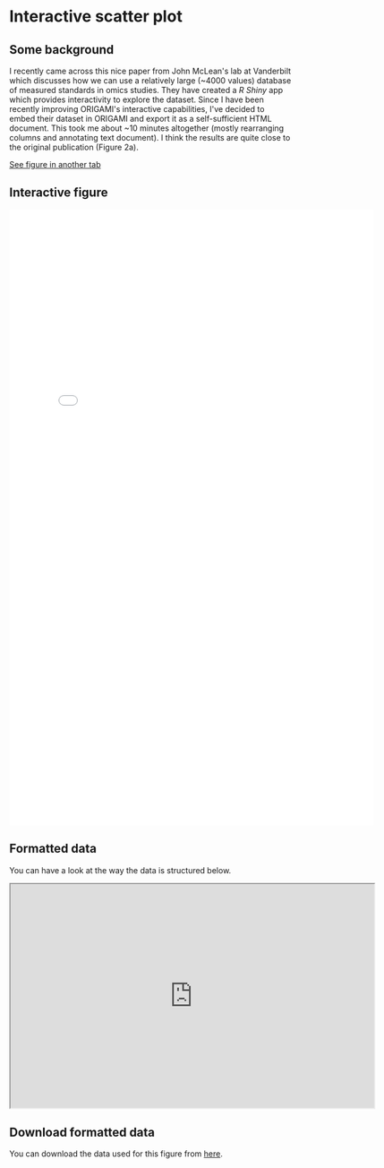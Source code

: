 # Interactive scatter plot

## Some background

I recently came across this nice paper from John McLean's lab at Vanderbilt which discusses how we can use a relatively large (~4000 values) database of measured standards in omics studies. They have created a *R Shiny* app which provides interactivity to explore the dataset. Since I have been recently improving ORIGAMI's interactive capabilities, I've decided to embed their dataset in ORIGAMI and export it as a self-sufficient HTML document. This took me about ~10 minutes altogether (mostly rearranging columns and annotating text document). I think the results are quite close to the original publication (Figure 2a). 

[See figure in another tab](html-files/widgets-ccs-compendium.html)

## Interactive figure

<iframe 
    width="650" 
    frameborder="0" 
    height="1100" 
    src="html-files/widgets-ccs-compendium.html" 
    style="background: #FFFFFF;">
</iframe>

## Formatted data

You can have a look at the way the data is structured below.

<iframe 
    src="https://docs.google.com/spreadsheets/d/e/2PACX-1vRqOJpxBvUagahpBvQzM78FjHLRWnfVbkEYXJsUMYLtO_TnN-9cT2X9JlR1iS16K-2qfl4pr-iWS7dn/pubhtml?widget=true&amp;headers=false"
    width="650" 
    height="400">
</iframe>

## Download formatted data

You can download the data used for this figure from [here](https://lukasz-migas.com/assets/post-22-12-2018-ccs-compendium/ccs_compendium.txt.zip).